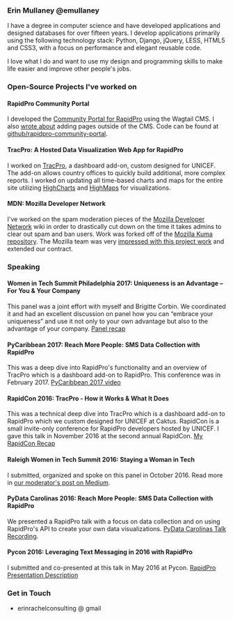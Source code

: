 ### Erin Mullaney @emullaney
I have a degree in computer science and have developed applications and designed databases for over fifteen years. I develop applications primarily using the following technology stack: Python, Django, jQuery, LESS, HTML5 and CSS3, with a focus on performance and elegant reusable code.

I love what I do and want to use my design and programming skills to make life easier and improve other people's jobs.

### Open-Source Projects I've worked on

#### RapidPro Community Portal

I developed the [Community Portal for RapidPro](https://community.rapidpro.io/) using the Wagtail CMS. I also [wrote about](https://www.caktusgroup.com/blog/2016/02/15/wagtail-2-steps-adding-pages-outside-cms/) adding pages outside of the CMS. Code can be found at [github/rapidpro-community-portal](https://github.com/rapidpro/rapidpro-community-portal).


#### TracPro: A Hosted Data Visualization Web App for RapidPro
I worked on [TracPro](https://github.com/rapidpro/tracpro), a dashboard add-on, custom designed for UNICEF. The add-on allows country offices to quickly build additional, more complex reports. I worked on updating all time-based charts and maps for the entire site utilizing [HighCharts](http://www.highcharts.com/) and [HighMaps](http://www.highcharts.com/maps) for visualizations. 

#### MDN: Mozilla Developer Network
I've worked on the spam moderation pieces of the [Mozilla Developer Network](https://developer.mozilla.org/en-US/) wiki in order to drastically cut down on the time it takes admins to clear out spam and ban users. Work was forked off of the [Mozilla Kuma repository](https://github.com/mozilla/kuma). The Mozilla team was very [impressed with this project work](https://groups.google.com/forum/#!topic/mozilla.dev.mdn/phVYeWfRlWc) and extended our contract.

### Speaking

#### Women in Tech Summit Philadelphia 2017: Uniqueness is an Advantage – For You & Your Company
This panel was a joint effort with myself and Brigitte Corbin. We coordinated it and had an excellent discussion on panel how  you can “embrace your uniqueness” and use it not only to your own advantage but also to the advantage of your company. [Panel recap](https://www.caktusgroup.com/blog/2017/05/17/uniqueness-advantage/)

#### PyCaribbean 2017: Reach More People: SMS Data Collection with RapidPro
This was a deep dive into RapidPro's functionality and an overview of TracPro which is a dashboard add-on to RapidPro. This conference was in February 2017. [PyCaribbean 2017 video](https://www.youtube.com/watch?v=OVpGe48MtnU)

#### RapidCon 2016: TracPro - How it Works & What It Does
This was a technical deep dive into TracPro which is a dashboard add-on to RapidPro which we custom designed for UNICEF at Caktus. RapidCon is a small invite-only conference for RapidPro developers hosted by UNICEF. I gave this talk in November 2016 at the second annual RapidCon. [My RapidCon Recap](https://www.caktusgroup.com/blog/2016/11/16/rapidcon-2016-rapidpro-developers-recap/)

#### Raleigh Women in Tech Summit 2016: Staying a Woman in Tech 
I submitted, organized and spoke on this panel in October 2016. Read more in [our moderator's post on Medium](https://medium.com/@TWelsonRossman/staying-a-women-in-tech-a-moderators-view-6bbe93b3929d).

#### PyData Carolinas 2016: Reach More People: SMS Data Collection with RapidPro
We presented a RapidPro talk with a focus on data collection and on using RapidPro's API to create your own data visualizations. [PyData Carolinas Talk Recording](https://www.youtube.com/watch?v=aiJMjBq1Ork#t=11m28s).

#### Pycon 2016: Leveraging Text Messaging in 2016 with RapidPro
I submitted and co-presented at this talk in May 2016 at Pycon.
[RapidPro Presentation Description](https://us.pycon.org/2016/schedule/presentation/2265/)


### Get in Touch

- erinrachelconsulting @ gmail
